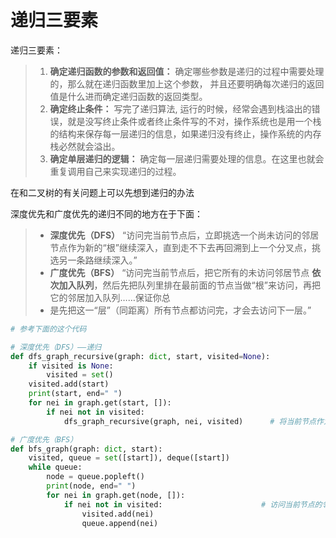 # 递归三要素

递归三要素：

> 1. **确定递归函数的参数和返回值：** 确定哪些参数是递归的过程中需要处理的，那么就在递归函数里加上这个参数， 并且还要明确每次递归的返回值是什么进而确定递归函数的返回类型。
> 2. **确定终止条件：** 写完了递归算法, 运行的时候，经常会遇到栈溢出的错误，就是没写终止条件或者终止条件写的不对，操作系统也是用一个栈的结构来保存每一层递归的信息，如果递归没有终止，操作系统的内存栈必然就会溢出。
> 3. **确定单层递归的逻辑：** 确定每一层递归需要处理的信息。在这里也就会重复调用自己来实现递归的过程。

在和二叉树的有关问题上可以先想到递归的办法

深度优先和广度优先的递归不同的地方在于下面：

> - **深度优先（DFS）**
>    “访问完当前节点后，立即挑选一个尚未访问的邻居节点作为新的“根”继续深入，直到走不下去再回溯到上一个分叉点，挑选另一条路继续深入。”
> - **广度优先（BFS）**
>    “访问完当前节点后，把它所有的未访问邻居节点 **依次加入队列**，然后先把队列里排在最前面的节点当做“根”来访问，再把它的邻居加入队列……保证你总
> - 是先把这一“层”（同距离）所有节点都访问完，才会去访问下一层。”

```python
# 参考下面的这个代码

# 深度优先（DFS）——递归
def dfs_graph_recursive(graph: dict, start, visited=None):
    if visited is None:
        visited = set()
    visited.add(start)
    print(start, end=" ")
    for nei in graph.get(start, []):
        if nei not in visited:
            dfs_graph_recursive(graph, nei, visited)      # 将当前节点作为根节点

# 广度优先（BFS）
def bfs_graph(graph: dict, start):
    visited, queue = set([start]), deque([start])
    while queue:
        node = queue.popleft()
        print(node, end=" ")
        for nei in graph.get(node, []):
            if nei not in visited:						# 访问当前节点的邻居节点
                visited.add(nei)
                queue.append(nei)
```

